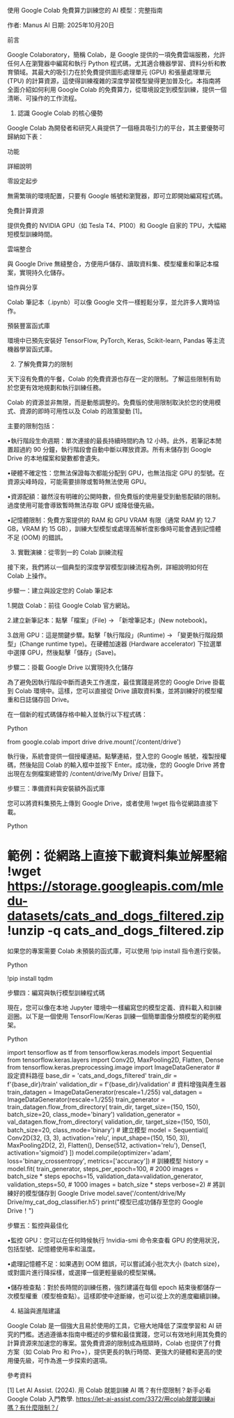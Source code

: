 使用 Google Colab 免費算力訓練您的 AI 模型：完整指南 

作者: Manus AI 日期: 2025年10月20日 

前言 

Google Colaboratory，簡稱 Colab，是 Google 提供的一項免費雲端服務，允許任何人在瀏覽器中編寫和執行 Python 程式碼，尤其適合機器學習、資料分析和教育領域。其最大的吸引力在於免費提供圖形處理單元 (GPU) 和張量處理單元 (TPU) 的計算資源，這使得訓練複雜的深度學習模型變得更加普及化。本指南將全面介紹如何利用 Google Colab 的免費算力，從環境設定到模型訓練，提供一個清晰、可操作的工作流程。 

1. 認識 Google Colab 的核心優勢 

Google Colab 為開發者和研究人員提供了一個極具吸引力的平台，其主要優勢可歸納如下表： 

功能 

詳細說明 

零設定起步 

無需繁瑣的環境配置，只要有 Google 帳號和瀏覽器，即可立即開始編寫程式碼。 

免費計算資源 

提供免費的 NVIDIA GPU（如 Tesla T4、P100）和 Google 自家的 TPU，大幅縮短模型訓練時間。 

雲端整合 

與 Google Drive 無縫整合，方便用戶儲存、讀取資料集、模型權重和筆記本檔案，實現持久化儲存。 

協作與分享 

Colab 筆記本（.ipynb）可以像 Google 文件一樣輕鬆分享，並允許多人實時協作。 

預裝豐富函式庫 

環境中已預先安裝好 TensorFlow, PyTorch, Keras, Scikit-learn, Pandas 等主流機器學習函式庫。 

2. 了解免費算力的限制 

天下沒有免費的午餐，Colab 的免費資源也存在一定的限制。了解這些限制有助於您更有效地規劃和執行訓練任務。 

Colab 的資源並非無限，而是動態調整的。免費版的使用限制取決於您的使用模式、資源的即時可用性以及 Colab 的政策變動 [1]。 

主要的限制包括： 

•執行階段生命週期：單次連接的最長持續時間約為 12 小時。此外，若筆記本閒置超過約 90 分鐘，執行階段會自動中斷以釋放資源。所有未儲存到 Google Drive 的本地檔案和變數都會遺失。 

•硬體不確定性：您無法保證每次都能分配到 GPU，也無法指定 GPU 的型號。在資源尖峰時段，可能需要排隊或暫時無法使用 GPU。 

•資源配額：雖然沒有明確的公開時數，但免費版的使用量受到動態配額的限制。過度使用可能會導致暫時無法存取 GPU 或降低優先級。 

•記憶體限制：免費方案提供的 RAM 和 GPU VRAM 有限（通常 RAM 約 12.7 GB，VRAM 約 15 GB），訓練大型模型或處理高解析度影像時可能會遇到記憶體不足 (OOM) 的錯誤。 

3. 實戰演練：從零到一的 Colab 訓練流程 

接下來，我們將以一個典型的深度學習模型訓練流程為例，詳細說明如何在 Colab 上操作。 

步驟一：建立與設定您的 Colab 筆記本 

1.開啟 Colab：前往 Google Colab 官方網站。 

2.建立新筆記本：點擊「檔案」(File) -> 「新增筆記本」(New notebook)。 

3.啟用 GPU：這是關鍵步驟。點擊「執行階段」(Runtime) -> 「變更執行階段類型」(Change runtime type)。在硬體加速器 (Hardware accelerator) 下拉選單中選擇 GPU，然後點擊「儲存」(Save)。 

步驟二：掛載 Google Drive 以實現持久化儲存 

為了避免因執行階段中斷而遺失工作進度，最佳實踐是將您的 Google Drive 掛載到 Colab 環境中。這樣，您可以直接從 Drive 讀取資料集，並將訓練好的模型權重和日誌儲存回 Drive。 

在一個新的程式碼儲存格中輸入並執行以下程式碼： 

Python 

from google.colab import drive drive.mount('/content/drive') 

執行後，系統會提供一個授權連結。點擊連結，登入您的 Google 帳號，複製授權碼，然後貼回 Colab 的輸入框中並按下 Enter。成功後，您的 Google Drive 將會出現在左側檔案總管的 /content/drive/My Drive/ 目錄下。 

步驟三：準備資料與安裝額外函式庫 

您可以將資料集預先上傳到 Google Drive，或者使用 !wget 指令從網路直接下載。 

Python 

# 範例：從網路上直接下載資料集並解壓縮 !wget https://storage.googleapis.com/mledu-datasets/cats_and_dogs_filtered.zip !unzip -q cats_and_dogs_filtered.zip 

如果您的專案需要 Colab 未預裝的函式庫，可以使用 !pip install 指令進行安裝。 

Python 

!pip install tqdm 

步驟四：編寫與執行模型訓練程式碼 

現在，您可以像在本地 Jupyter 環境中一樣編寫您的模型定義、資料載入和訓練迴圈。以下是一個使用 TensorFlow/Keras 訓練一個簡單圖像分類模型的範例框架。 

Python 

import tensorflow as tf from tensorflow.keras.models import Sequential from tensorflow.keras.layers import Conv2D, MaxPooling2D, Flatten, Dense from tensorflow.keras.preprocessing.image import ImageDataGenerator # 設定資料路徑 base_dir = 'cats_and_dogs_filtered' train_dir = f'{base_dir}/train' validation_dir = f'{base_dir}/validation' # 資料增強與產生器 train_datagen = ImageDataGenerator(rescale=1./255) val_datagen = ImageDataGenerator(rescale=1./255) train_generator = train_datagen.flow_from_directory( train_dir, target_size=(150, 150), batch_size=20, class_mode='binary') validation_generator = val_datagen.flow_from_directory( validation_dir, target_size=(150, 150), batch_size=20, class_mode='binary') # 建立模型 model = Sequential([ Conv2D(32, (3, 3), activation='relu', input_shape=(150, 150, 3)), MaxPooling2D(2, 2), Flatten(), Dense(512, activation='relu'), Dense(1, activation='sigmoid') ]) model.compile(optimizer='adam', loss='binary_crossentropy', metrics=['accuracy']) # 訓練模型 history = model.fit( train_generator, steps_per_epoch=100, # 2000 images = batch_size * steps epochs=15, validation_data=validation_generator, validation_steps=50, # 1000 images = batch_size * steps verbose=2) # 將訓練好的模型儲存到 Google Drive model.save('/content/drive/My Drive/my_cat_dog_classifier.h5') print("模型已成功儲存至您的 Google Drive！") 

步驟五：監控與最佳化 

•監控 GPU：您可以在任何時候執行 !nvidia-smi 命令來查看 GPU 的使用狀況，包括型號、記憶體使用率和溫度。 

•處理記憶體不足：如果遇到 OOM 錯誤，可以嘗試減小批次大小 (batch size)，或對圖片進行降採樣，或選擇一個更輕量級的模型架構。 

•儲存檢查點：對於長時間的訓練任務，強烈建議在每個 epoch 結束後都儲存一次模型權重（模型檢查點）。這樣即使中途斷線，也可以從上次的進度繼續訓練。 

4. 結論與進階建議 

Google Colab 是一個強大且易於使用的工具，它極大地降低了深度學習和 AI 研究的門檻。透過遵循本指南中概述的步驟和最佳實踐，您可以有效地利用其免費的計算資源來加速您的專案。當免費資源的限制成為瓶頸時，Colab 也提供了付費方案（如 Colab Pro 和 Pro+），提供更長的執行時間、更強大的硬體和更高的使用優先級，可作為進一步探索的選項。 

參考資料 

[1] Let AI Assist. (2024). 用 Colab 就能訓練 AI 嗎？有什麼限制？新手必看 Google Colab 入門教學. https://let-ai-assist.com/3372/用colab就能訓練ai嗎？有什麼限制？/ 

 
